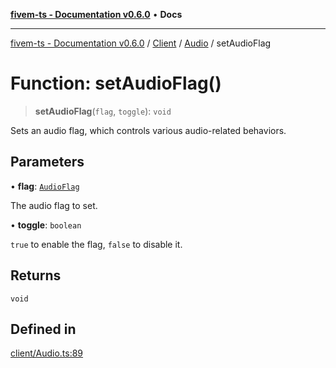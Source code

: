 [**fivem-ts - Documentation v0.6.0**](../../../../../README.md) • **Docs**

***

[fivem-ts - Documentation v0.6.0](../../../../../README.md) / [Client](../../../README.md) / [Audio](../README.md) / setAudioFlag

# Function: setAudioFlag()

> **setAudioFlag**(`flag`, `toggle`): `void`

Sets an audio flag, which controls various audio-related behaviors.

## Parameters

• **flag**: [`AudioFlag`](../../../enumerations/AudioFlag.md)

The audio flag to set.

• **toggle**: `boolean`

`true` to enable the flag, `false` to disable it.

## Returns

`void`

## Defined in

[client/Audio.ts:89](https://github.com/Purpose-Dev/fivem-ts/blob/main/src/client/Audio.ts#L89)
